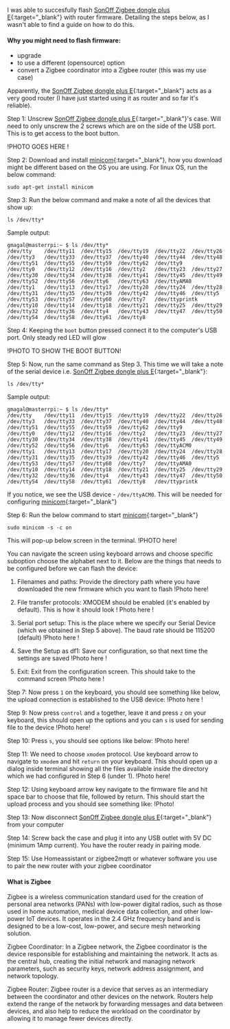 I was able to succesfully flash [SonOff Zigbee dongle plus E](https://sonoff.tech/product/gateway-and-sensors/sonoff-zigbee-3-0-usb-dongle-plus-e/){:target="_blank"} with router firmware. Detailing the steps below, as I wasn't able to find a guide on how to do this.

#### Why you might need to flash firmware:
- upgrade
- to use a different (opensource) option
- convert a Zigbee coordinator into a Zigbee router (this was my use case)


Apparently, the [SonOff Zigbee dongle plus E](https://sonoff.tech/product/gateway-and-sensors/sonoff-zigbee-3-0-usb-dongle-plus-e/){:target="_blank"} acts as a very good router (I have just started using it as router and so far it's reliable).



Step 1:
Unscrew [SonOff Zigbee dongle plus E](https://sonoff.tech/product/gateway-and-sensors/sonoff-zigbee-3-0-usb-dongle-plus-e/){:target="_blank"}'s case. Will need to only unscrew the 2 screws which are on the side of the USB port. This is to get access to the boot button.

!PHOTO GOES HERE !

Step 2:
Download and install [minicom](https://packages.debian.org/sid/minicom){:target="_blank"}, how you download might be different based on the OS you are using.
For linux OS, run the below command:
```
sudo apt-get install minicom
```

Step 3:
Run the below command and make a note of all the devices that show up:
```
ls /dev/tty*
```
Sample output:
```
gmagal@masterrpi:~ $ ls /dev/tty*
/dev/tty    /dev/tty11  /dev/tty15  /dev/tty19  /dev/tty22  /dev/tty26  /dev/tty3   /dev/tty33  /dev/tty37  /dev/tty40  /dev/tty44  /dev/tty48  /dev/tty51  /dev/tty55  /dev/tty59  /dev/tty62  /dev/tty9
/dev/tty0   /dev/tty12  /dev/tty16  /dev/tty2   /dev/tty23  /dev/tty27  /dev/tty30  /dev/tty34  /dev/tty38  /dev/tty41  /dev/tty45  /dev/tty49  /dev/tty52  /dev/tty56  /dev/tty6   /dev/tty63  /dev/ttyAMA0
/dev/tty1   /dev/tty13  /dev/tty17  /dev/tty20  /dev/tty24  /dev/tty28  /dev/tty31  /dev/tty35  /dev/tty39  /dev/tty42  /dev/tty46  /dev/tty5   /dev/tty53  /dev/tty57  /dev/tty60  /dev/tty7   /dev/ttyprintk
/dev/tty10  /dev/tty14  /dev/tty18  /dev/tty21  /dev/tty25  /dev/tty29  /dev/tty32  /dev/tty36  /dev/tty4   /dev/tty43  /dev/tty47  /dev/tty50  /dev/tty54  /dev/tty58  /dev/tty61  /dev/tty8
```

Step 4:
Keeping the `boot` button pressed connect it to the computer's USB port. Only steady red LED will glow

!PHOTO TO SHOW THE BOOT BUTTON!

Step 5:
Now, run the same command as Step 3. This time we will take a note of the serial device i.e. [SonOff Zigbee dongle plus E](https://sonoff.tech/product/gateway-and-sensors/sonoff-zigbee-3-0-usb-dongle-plus-e/){:target="_blank"}:
```
ls /dev/tty*
```
Sample output:
```
gmagal@masterrpi:~ $ ls /dev/tty*
/dev/tty    /dev/tty11  /dev/tty15  /dev/tty19  /dev/tty22  /dev/tty26  /dev/tty3   /dev/tty33  /dev/tty37  /dev/tty40  /dev/tty44  /dev/tty48  /dev/tty51  /dev/tty55  /dev/tty59  /dev/tty62  /dev/tty9
/dev/tty0   /dev/tty12  /dev/tty16  /dev/tty2   /dev/tty23  /dev/tty27  /dev/tty30  /dev/tty34  /dev/tty38  /dev/tty41  /dev/tty45  /dev/tty49  /dev/tty52  /dev/tty56  /dev/tty6   /dev/tty63  /dev/ttyACM0
/dev/tty1   /dev/tty13  /dev/tty17  /dev/tty20  /dev/tty24  /dev/tty28  /dev/tty31  /dev/tty35  /dev/tty39  /dev/tty42  /dev/tty46  /dev/tty5   /dev/tty53  /dev/tty57  /dev/tty60  /dev/tty7   /dev/ttyAMA0
/dev/tty10  /dev/tty14  /dev/tty18  /dev/tty21  /dev/tty25  /dev/tty29  /dev/tty32  /dev/tty36  /dev/tty4   /dev/tty43  /dev/tty47  /dev/tty50  /dev/tty54  /dev/tty58  /dev/tty61  /dev/tty8   /dev/ttyprintk
```
If you notice, we see the USB device - `/dev/ttyACM0`. This will be needed for configuring [minicom](https://packages.debian.org/sid/minicom){:target="_blank"}


Step 6: Run the below command to start [minicom](https://packages.debian.org/sid/minicom){:target="_blank"}

```
sudo minicom -s -c on
```
This will pop-up below screen in the terminal.
!PHOTO here!

You can navigate the screen using keyboard arrows and choose specific suboption choose the alphabet next to it.
Below are the things that needs to be configured before we can flash the device:
1. Filenames and paths: Provide the directory path where you have downloaded the new firmware which you want to flash
!Photo here!

2. File transfer protocols: XMODEM should be enabled (it's enabled by default). This is how it should look
! Photo here !

3. Serial port setup: This is the place where we specify our Serial Device (which we obtained in Step 5 above). The baud rate
should be 115200 (default)
!Photo here !

4. Save the Setup as df1: Save our configuration, so that next time the settings are saved
!Photo here !

5. Exit: Exit from the configuration screen. This should take to the command screen
!Photo here !

Step 7: Now press `1` on the keyboard, you should see something like below, the upload connection is established to the USB device:
!Photo here !

Step 9: Now press `control` and `a` together, leave it and press `z` on your keyboard, this should open up the options and you can `s` is used for sending file to the device
!Photo here!

Step 10: Press `s`, you should see options like below:
!Photo here! 

Step 11: We need to choose `xmodem` protocol. Use keyboard arrow to navigate to `xmodem` and hit `return` on your keyboard. This should open up a dialog inside terminal showing all the files available inside the directory which we had configured in Step 6 (under 1).
!Photo here!

Step 12: Using keyboard arrow key navigate to the firmware file and hit space bar to choose that file, followed by return. This should start the upload
process and you should see something like:
!Photo!

Step 13: Now disconnect [SonOff Zigbee dongle plus E](https://sonoff.tech/product/gateway-and-sensors/sonoff-zigbee-3-0-usb-dongle-plus-e/){:target="_blank"} from your computer

Step 14: Screw back the case and plug it into any USB outlet with 5V DC (minimum 1Amp current). You have the router ready in pairing mode.


Step 15: Use Homeassistant or zigbee2mqtt or whatever software you use to pair the new router with your zigbee coordinator





#### What is Zigbee
Zigbee is a wireless communication standard used for the creation of personal area networks (PANs) with low-power digital radios, such as those used in home automation, medical device data collection, and other low-power IoT devices.
It operates in the 2.4 GHz frequency band and is designed to be a low-cost, low-power, and secure mesh networking solution.

Zigbee Coordinator:
In a Zigbee network, the Zigbee coordinator is the device responsible for establishing and maintaining the network. It acts as the central hub, creating the initial network and managing network parameters, such as security keys, network address assignment,
and network topology.

Zigbee Router:
Zigbee router is a device that serves as an intermediary between the coordinator and other devices on the network. Routers help extend the range of the network by forwarding messages and data between devices, and also help to reduce the workload
on the coordinator by allowing it to manage fewer devices directly.
